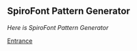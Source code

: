 ## SpiroFont Pattern Generator

_Here is SpiroFont Pattern Generator_ <br>

<a href="SprioFont/SpiroFont.html">Entrance</a>
